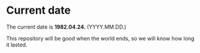 # Current date

The current date is **1982.04.24.** (YYYY.MM.DD.)

This repository will be good when the world ends, so we will know how long it lasted.